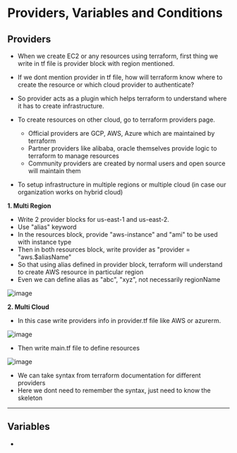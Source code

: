 # Providers, Variables and Conditions

Providers
-
- When we create EC2 or any resources using terraform, first thing we write in tf file is provider block with region mentioned.
- If we dont mention provider in tf file, how will terraform know where to create the resource or which cloud provider to authenticate?

- So provider acts as a plugin which helps terraform to understand where it has to create infrastructure.

- To create resources on other cloud, go to terraform providers page.
  - Official providers are GCP, AWS, Azure which are maintained by terraform
  - Partner providers like alibaba, oracle themselves provide logic to terraform to manage resources
  - Community providers are created by normal users and open source will maintain them
 
- To setup infrastructure in multiple regions or multiple cloud (in case our organization works on hybrid cloud)

**1. Multi Region**
- Write 2 provider blocks for us-east-1 and us-east-2.
- Use "alias" keyword
- In the resources block, provide "aws-instance" and "ami" to be used with instance type
- Then in both resources block, write provider as "provider = "aws.$aliasName"
- So that using alias defined in provider block, terraform will understand to create AWS resource in particular region
- Even we can define alias as "abc", "xyz", not necessarily regionName

![image](https://github.com/user-attachments/assets/2a18169c-bc08-4786-8ae6-41bd8f9d4489)

**2. Multi Cloud**
- In this case write providers info in provider.tf file like AWS or azurerm.

![image](https://github.com/user-attachments/assets/2af3db8c-236e-4c75-bdbb-df2eea5b0426)

- Then write main.tf file to define resources

![image](https://github.com/user-attachments/assets/01925d21-20dd-4954-9a63-18343b70e311)

- We can take syntax from terraform documentation for different providers
- Here we dont need to remember the syntax, just need to know the skeleton

------------------------------------------------------------------------------

Variables
-
- 
